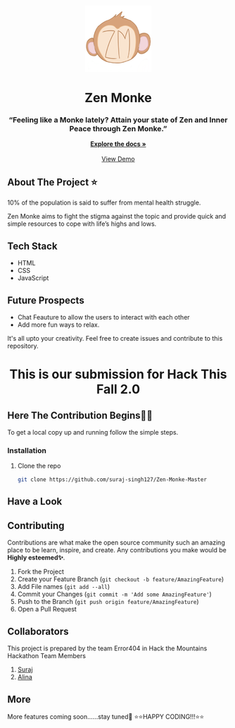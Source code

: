 <p align="center">
  <img src="img/icon.png" width= 150px height= 150px>
</p>
<h1 align="center"> Zen Monke </h1>
<h3 align="center"> “Feeling like a Monke lately?
Attain your state of Zen and Inner Peace through Zen Monke.”
 </h3>
<p align="center">
    <a href="https://github.com/suraj-singh127/Zen-Monke-Master"><strong>Explore the docs »</strong></a>
    <br />
    <br />
    <a href="https://zen-monke.netlify.app/">View Demo</a>
  </p>
</p>

## About The Project ⭐
<p>10% of the population is said to suffer from mental health struggle. 

Zen Monke aims to fight the stigma against the topic and provide quick and simple resources to cope with life’s highs and lows.
</p>

## Tech Stack
- HTML
- CSS
- JavaScript

## Future Prospects
- Chat Feauture to allow the users to interact with each other
- Add more fun ways to relax. <br/>
<p>It's all upto your creativity. Feel free to create issues and contribute to this repository.</p>

<h1 align="center"> This is our submission for Hack This Fall 2.0 </h1>

## Here The Contribution Begins🤩🎉

To get a local copy up and running follow the simple steps.

### Installation

1. Clone the repo
   ```sh
   git clone https://github.com/suraj-singh127/Zen-Monke-Master
   ```
 ## Have a Look  
   

## Contributing

Contributions are what make the open source community such an amazing place to be learn, inspire, and create. Any contributions you make would be **Highly esteemed✨**.

1. Fork the Project
2. Create your Feature Branch (`git checkout -b feature/AmazingFeature`)
3. Add File names (`git add --all`)
4. Commit your Changes (`git commit -m 'Add some AmazingFeature'`)
5. Push to the Branch (`git push origin feature/AmazingFeature`)
6. Open a Pull Request

## Collaborators

This project is prepared by the team Error404 in Hack the Mountains Hackathon
Team Members
1. <a href="https://github.com/suraj-singh127">Suraj</a>
2. <a href="https://github.com/ahleena">Alina</a>

## More

More features coming soon......stay tuned🎊
       ⭐⭐HAPPY CODING!!!⭐⭐

